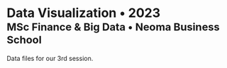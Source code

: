 <h1>
  Data Visualization &bullet; 2023
  <small>
    <br/>
    MSc Finance & Big Data
    &bullet; Neoma Business School
  </small>
</h1>

Data files for our 3rd session.
